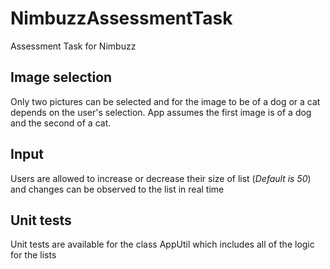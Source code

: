 # NimbuzzAssessmentTask
Assessment Task for Nimbuzz

## Image selection
Only two pictures can be selected and for the image to be of a dog or a cat depends on the user's selection. App assumes the first image is of a dog and the second of a cat.

## Input
Users are allowed to increase or decrease their size of list (*Default is 50*) and changes can be observed to the list in real time

## Unit tests
Unit tests are available for the class AppUtil which includes all of the logic for the lists
